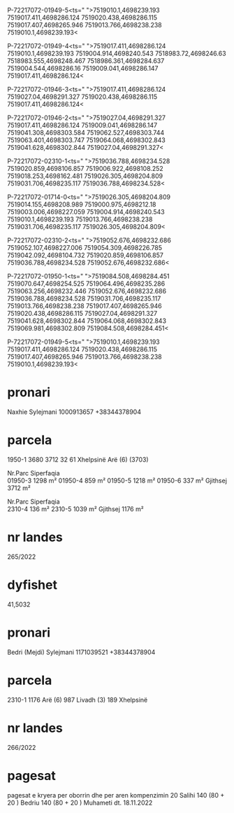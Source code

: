 P-72217072-01949-5<ts=" ">7519010.1,4698239.193 7519017.411,4698286.124 7519020.438,4698286.115 7519017.407,4698265.946 7519013.766,4698238.238 7519010.1,4698239.193<

P-72217072-01949-4<ts=" ">7519017.411,4698286.124 7519010.1,4698239.193 7519004.914,4698240.543 7518983.72,4698246.63 7518983.555,4698248.467 7518986.361,4698284.637 7519004.544,4698286.16 7519009.041,4698286.147 7519017.411,4698286.124<

P-72217072-01946-3<ts=" ">7519017.411,4698286.124 7519027.04,4698291.327 7519020.438,4698286.115 7519017.411,4698286.124<

P-72217072-01946-2<ts=" ">7519027.04,4698291.327 7519017.411,4698286.124 7519009.041,4698286.147 7519041.308,4698303.584 7519062.527,4698303.744 7519063.401,4698303.747 7519064.068,4698302.843 7519041.628,4698302.844 7519027.04,4698291.327<

P-72217072-02310-1<ts=" ">7519036.788,4698234.528 7519020.859,4698106.857 7519006.922,4698108.252 7519018.253,4698162.481 7519026.305,4698204.809 7519031.706,4698235.117 7519036.788,4698234.528<

P-72217072-01714-0<ts=" ">7519026.305,4698204.809 7519014.155,4698208.989 7519000.975,4698212.18 7519003.006,4698227.059 7519004.914,4698240.543 7519010.1,4698239.193 7519013.766,4698238.238 7519031.706,4698235.117 7519026.305,4698204.809<

P-72217072-02310-2<ts=" ">7519052.676,4698232.686 7519052.107,4698227.006 7519054.309,4698226.785 7519042.092,4698104.732 7519020.859,4698106.857 7519036.788,4698234.528 7519052.676,4698232.686<

P-72217072-01950-1<ts=" ">7519084.508,4698284.451 7519070.647,4698254.525 7519064.496,4698235.286 7519063.256,4698232.446 7519052.676,4698232.686 7519036.788,4698234.528 7519031.706,4698235.117 7519013.766,4698238.238 7519017.407,4698265.946 7519020.438,4698286.115 7519027.04,4698291.327 7519041.628,4698302.844 7519064.068,4698302.843 7519069.981,4698302.809 7519084.508,4698284.451<

P-72217072-01949-5<ts=" ">7519010.1,4698239.193 7519017.411,4698286.124 7519020.438,4698286.115 7519017.407,4698265.946 7519013.766,4698238.238 7519010.1,4698239.193<


# pronari
Naxhie Sylejmani    1000913657  +38344378904

# parcela 
1950-1
3680
3712
32
61
Xhelpsinë
Arë (6)
(3703)

Nr.Parc	Siperfaqia	
01950-3	1298	m²
01950-4	859	m²
01950-5	1218	m²
01950-6	337	m²
Gjithsej	3712	m²

Nr.Parc	Siperfaqia	
2310-4	136	m²
2310-5	1039	m²
Gjithsej	1176	m²

# nr landes
265/2022

# dyfishet
41,5032


# pronari
Bedri (Mejdi) Sylejmani     1171039521  +38344378904

# parcela 
2310-1
1176
Arë (6) 987
Livadh (3) 189
Xhelpsinë

# nr landes
266/2022


# pagesat
pagesat e kryera per oborrin dhe per aren kompenzimin
20 Salihi
140 (80 + 20 ) Bedriu
140 (80 + 20 )  Muhameti
dt. 18.11.2022 
